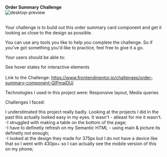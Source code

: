 <b>Order Summary Challenge</b>
<br>
![desktop-preview](https://github.com/Danielfww/Order-Card/assets/158219974/170dc9e7-1657-447c-b6a9-69fadc645db5)

<br>
Your challenge is to build out this order summary card component and get it looking as close to the design as possible.


You can use any tools you like to help you complete the challenge. So if you've got something you'd like to practice, feel free to give it a go.


Your users should be able to:

See hover states for interactive elements
<br>
<br>
Link to the Challenge: https://www.frontendmentor.io/challenges/order-summary-component-QlPmajDUj


Technologies I used in this project were: Responsive layout, Media queries

Challenges I faced:

I understimated this project really badly. Looking at the projects I did in the past this actually looked easy in my eyes.
It wasn't - atleast for me it wasn't.
<br>
-I struggled with making a table on the bottom of the page;
<br>
-I have to definetly refresh on my Semantic HTML - using main & picture its definetly not enough;
<br>
-I looked at the design they made for 375px but I do not have a device like that so I went with 430px+ so I can actually see the mobile version of this on my phone;
